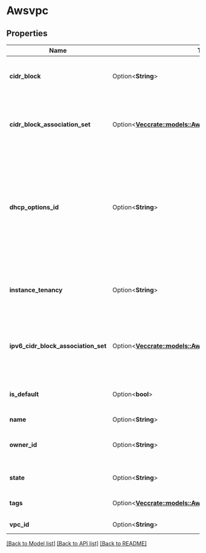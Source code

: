 # Awsvpc

## Properties

Name | Type | Description | Notes
------------ | ------------- | ------------- | -------------
**cidr_block** | Option<**String**> | The primary IPv4 CIDR block for the VPC. | [optional]
**cidr_block_association_set** | Option<[**Vec<crate::models::AwsVpcCidrBlockAssociation>**](AWSVpcCidrBlockAssociation.md)> | Information about the IPv4 CIDR blocks associated with the VPC. | [optional]
**dhcp_options_id** | Option<**String**> | The ID of the set of DHCP options you've associated with the VPC (or default if the default options are associated with the VPC). | [optional]
**instance_tenancy** | Option<**String**> | The allowed tenancy of instances launched into the VPC. | [optional]
**ipv6_cidr_block_association_set** | Option<[**Vec<crate::models::AwsVpcIpv6CidrBlockAssociation>**](AWSVpcIpv6CidrBlockAssociation.md)> | Information about the IPv6 CIDR blocks associated with the VPC. | [optional]
**is_default** | Option<**bool**> | Indicates whether the VPC is the default VPC. | [optional]
**name** | Option<**String**> |  | [optional]
**owner_id** | Option<**String**> | The ID of the AWS account that owns the VPC. | [optional]
**state** | Option<**String**> | The current state of the VPC. | [optional]
**tags** | Option<[**Vec<crate::models::AwsTag>**](AWSTag.md)> | Any tags assigned to the VPC. | [optional]
**vpc_id** | Option<**String**> | The ID of the VPC. | [optional]

[[Back to Model list]](../README.md#documentation-for-models) [[Back to API list]](../README.md#documentation-for-api-endpoints) [[Back to README]](../README.md)



